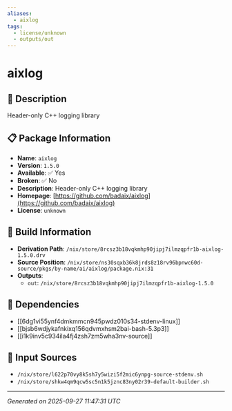 ```yaml
---
aliases:
  - aixlog
tags:
  - license/unknown
  - outputs/out
---
```


# aixlog

## 📝 Description

Header-only C++ logging library

## 📋 Package Information

- **Name**: `aixlog`
- **Version**: `1.5.0`
- **Available**: ✅ Yes
- **Broken**: ✅ No
- **Description**: Header-only C++ logging library
- **Homepage**: [https://github.com/badaix/aixlog](https://github.com/badaix/aixlog)
- **License**: `unknown`

## 🔧 Build Information

- **Derivation Path**: `/nix/store/8rcsz3b18vqkmhp90jipj7ilmzqpfr1b-aixlog-1.5.0.drv`
- **Source Position**: `/nix/store/ns30sqxb36k8jrds8z18rv96bpnwc60d-source/pkgs/by-name/ai/aixlog/package.nix:31`
- **Outputs**:
  - `out`:  `/nix/store/8rcsz3b18vqkmhp90jipj7ilmzqpfr1b-aixlog-1.5.0`

## 🔗 Dependencies

- [[6dg1vi55ynf4dmkmmcn945pwdz010s34-stdenv-linux]]
- [[bjsb6wdjykafnkixq156qdvmxhsm2bai-bash-5.3p3]]
- [[i1k9inv5c934ila4fj4zsh7zm5wha3nv-source]]

## 📁 Input Sources

- `/nix/store/l622p70vy8k5sh7y5wizi5f2mic6ynpg-source-stdenv.sh`
- `/nix/store/shkw4qm9qcw5sc5n1k5jznc83ny02r39-default-builder.sh`

---
*Generated on 2025-09-27 11:47:31 UTC*
